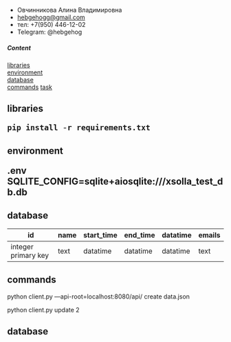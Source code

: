 - Овчинникова Алина Владимировна
- hebgehogg@gmail.com
- тел: +7(950) 446-12-02
- Telegram: @hebgehog

##### Content  
[libraries](#libraries)  
[environment](#environment)  
[database](#database)  
[commands](#commands) 
[task](#task) 


<a name="libraries"><h2>libraries</task></a>
```python
pip install -r requirements.txt
```

<a name="environment"><h2>environment</task></a>

.env 
SQLITE_CONFIG=sqlite+aiosqlite:///xsolla_test_db.db


<a name="database"><h2>database</h2></a>
<!-- meetings -->
| id | name | start_time | end_time | datatime | emails |
| --- | --- | --- | --- | --- | --- |
| integer primary key | text | datatime | datatime | datatime | text |

<a name="commands"><h2>commands</h2></a>

python client.py —api-root=localhost:8080/api/ create data.json

python client.py update 2


<a name="task"><h2>database</task></a>
